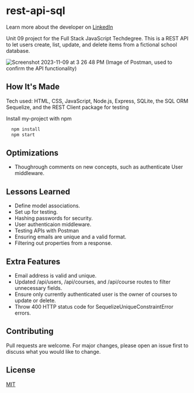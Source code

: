 # rest-api-sql
Learn more about the developer on <a href="https://www.linkedin.com/in/tamarabuilds/" target="_blank">LinkedIn</a>

Unit 09 project for the Full Stack JavaScript Techdegree. This is a REST API to let users create, list, update, and delete items from a fictional school database.

![Screenshot 2023-11-09 at 3 26 48 PM](https://github.com/tamarabuilds/rest-api-sql/assets/98510821/f07a57af-e3c4-4012-a9e9-6b653bb9c8fe)
(Image of Postman, used to confirm the API functionality)

## How It's Made

Tech used: HTML, CSS, JavaScript, Node.js, Express, SQLite, the SQL ORM Sequelize, and the REST Client package for testing

Install my-project with npm

```bash
  npm install
  npm start
```

## Optimizations

 * Thoughrough comments on new concepts, such as authenticate User middleware.


## Lessons Learned

 * Define model associations.
 * Set up for testing.
 * Hashing passwords for security.
 * User authenticaion middleware.
 * Testing APIs with Postman
 * Ensuring emails are unique and a valid format.
 * Filtering out properties from a response.


## Extra Features

* Email address is valid and unique.
* Updated /api/users, /api/courses, and /api/course routes to filter unnecessary fields.
* Ensure only currently authenticated user is the owner of courses to update or delete.
* Throw 400 HTTP status code for SequelizeUniqueConstraintError errors.


## Contributing

Pull requests are welcome. For major changes, please open an issue first to discuss what you would like to change.


## License

[MIT](https://choosealicense.com/licenses/mit/)
